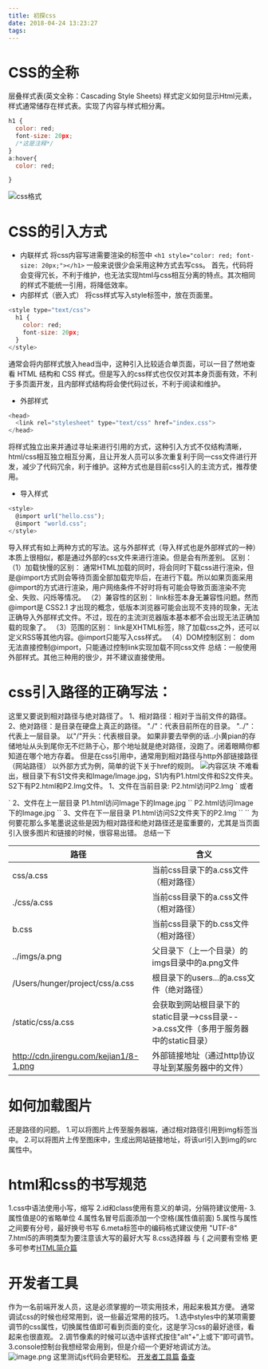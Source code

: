 ```yaml
---
title: 初探css
date: 2018-04-24 13:23:27
tags:
---
```

# CSS的全称
层叠样式表(英文全称：Cascading Style Sheets)
样式定义如何显示Html元素，样式通常储存在样式表。实现了内容与样式相分离。
``` javascript 
h1 {
  color: red;
  font-size: 20px;
  /*这是注释*/
}
a:hover{
  color: red;

}
```
![css格式](http://upload-images.jianshu.io/upload_images/7921365-d7e9e0742059a505.png?imageMogr2/auto-orient/strip%7CimageView2/2/w/1240)

# CSS的引入方式
* 内联样式
将css内容写进需要渲染的标签中
`<h1 style="color: red; font-size: 20px;"></h1>`
一般来说很少会采用这种方式去写css。
首先，代码将会变得冗长，不利于维护，也无法实现html与css相互分离的特点。其次相同的样式不能统一引用，将降低效率。
* 内部样式（嵌入式）
将css样式写入style标签中，放在页面里。
``` javascript 
<style type="text/css">
  h1 {
    color: red;
    font-size: 20px;
  }
</style>
```
通常会将内部样式放入head当中，这种引入比较适合单页面，可以一目了然地查看 HTML 结构和 CSS 样式。但是写入的css样式也仅仅对其本身页面有效，不利于多页面开发，且内部样式结构将会使代码过长，不利于阅读和维护。
* 外部样式
``` javascript 
<head>
  <link rel="stylesheet" type="text/css" href="index.css">
</head>
```
将样式独立出来并通过寻址来进行引用的方式，这种引入方式不仅结构清晰，html/css相互独立相互分离，且让开发人员可以多次重复利于同一css文件进行开发，减少了代码冗余，利于维护。这种方式也是目前css引入的主流方式，推荐使用。
* 导入样式
``` javascript 
<style>
  @import url("hello.css");
  @import "world.css";
</style>
``` 
导入样式有如上两种方式的写法。这与外部样式（导入样式也是外部样式的一种）本质上很相似，都是通过外部的css文件来进行渲染。但是会有所差别。
区别：
（1）加载快慢的区别：
通常HTML加载的同时，将会同时下载css进行渲染，但是@import方式则会等待页面全部加载完毕后，在进行下载。所以如果页面采用@import的方式进行渲染，用户网络条件不好时将有可能会导致页面渲染不完全、失败、闪烁等情况。
（2）兼容性的区别：
link标签本身无兼容性问题。然而@import是 CSS2.1 才出现的概念，低版本浏览器可能会出现不支持的现象，无法正确导入外部样式文件。不过，现在的主流浏览器版本基本都不会出现无法正确加载的现象了。
（3）范围的区别：
link是XHTML标签，除了加载css之外，还可以定义RSS等其他内容。@import只能写入css样式。
（4）DOM控制区别：
dom无法直接控制@import，只能通过控制link实现加载不同css文件
总结：一般使用外部样式。其他三种用的很少，并不建议直接使用。
# css引入路径的正确写法：
这里又要说到相对路径与绝对路径了。
1、相对路径：相对于当前文件的路径。
2、绝对路径：是目录在硬盘上真正的路径。
"./"：代表目前所在的目录。
"../"：代表上一层目录。
以"/"开头：代表根目录。
如果非要去举例的话..小黄pian的存储地址从头到尾你无不烂熟于心，那个地址就是绝对路径，没跑了。闭着眼睛你都知道在哪个地方存着。
但是在css引用中，通常用到相对路径与http外部链接路径（网站路径）
以外部方式为例，简单的说下关于href的规则。
![内容区块](http://upload-images.jianshu.io/upload_images/7921365-2fd4ea8033c4204f.png?imageMogr2/auto-orient/strip%7CimageView2/2/w/1240)
不难看出，根目录下有S1文件夹和Image/Image.jpg，S1内有P1.html文件和S2文件夹。S2下有P2.html和P2.Img文件。
1、文件在当前目录:
P2.html访问P2.Img
`<link rel="stylesheet"  href=”./Page2Image.jpg”>
或者
<link rel="stylesheet" href=”./Page2Image. jpg”>`
2、文件在上一层目录
P1.html访问Image下的Image.jpg
`<link rel="stylesheet"  href=”../Image/Image.jpg”>`
P2.html访问Image下的Image.jpg
`<link rel="stylesheet"  href=”../../Image/Image.jpg”>`
3、文件在下一层目录
P1.html访问S2文件夹下的P2.Img
`<link rel="stylesheet"  href=”./S2/P2.Img”>`
`<link rel="stylesheet"  href=”S2/P2.Img”>`
为何要花那么多笔墨说这些是因为相对路径和绝对路径还是蛮重要的，尤其是当页面引入很多图片和链接的时候，很容易出错。
总结一下

路径 | 含义  
----|------
css/a.css | 当前css目录下的a.css文件（相对路径）
./css/a.css | 当前css目录下的a.css文件（相对路径）
b.css | 当前css目录下的b.css文件（相对路径）
../imgs/a.png | 父目录下（上一个目录）的imgs目录中的a.png文件  
/Users/hunger/project/css/a.css | 根目录下的users...的a.css文件（绝对路径）
/static/css/a.css | 会获取到网站根目录下的static目录-->css目录-->a.css文件（多用于服务器中的static目录）  
http://cdn.jirengu.com/kejian1/8-1.png | 外部链接地址（通过http协议寻址到某服务器中的文件）  

# 如何加载图片
还是路径的问题。
1.可以将图片上传至服务器端，通过相对路径引用到img标签当中。
2.可以将图片上传至图床中，生成出网站链接地址，将该url引入到img的src属性中。
# 
# html和css的书写规范
1.css中语法使用小写，缩写
2.id和class使用有意义的单词，分隔符建议使用-
3.属性值是0的省略单位
4.属性名冒号后面添加一个空格(属性值前面)
5.属性与属性之间要有分号，最好换号书写
6.meta标签中的编码格式建议使用 "UTF-8"
7.html5的声明类型为<!DOCTYPE html>要注意该大写的最好大写
8.css选择器 与 { 之间要有空格
更多可参考[HTML简介篇](http://www.jianshu.com/p/6b4321d1828f "Title")
# 开发者工具
作为一名前端开发人员，这是必须掌握的一项实用技术，用起来极其方便。
通常调试css的时候也经常用到，说一些最近常用的技巧。
1.选中styles中的某项需要调节的css属性，切换属性值即可看到页面的变化，这是学习css的最好途径，看起来也很直观。
2.调节像素的时候可以选中该样式按住"alt"+“上或下”即可调节。
3.console控制台我想经常会用到，但是介绍一个更好地调试方法。
![image.png](http://upload-images.jianshu.io/upload_images/7921365-bb9c52754ac2922a.png?imageMogr2/auto-orient/strip%7CimageView2/2/w/1240)
这里测试js代码会更轻松。
[开发者工具篇](http://www.jianshu.com/p/07ce3cb6798c "Title")
[备查](http://www.jianshu.com/p/cf36d48652f4 "Title")

